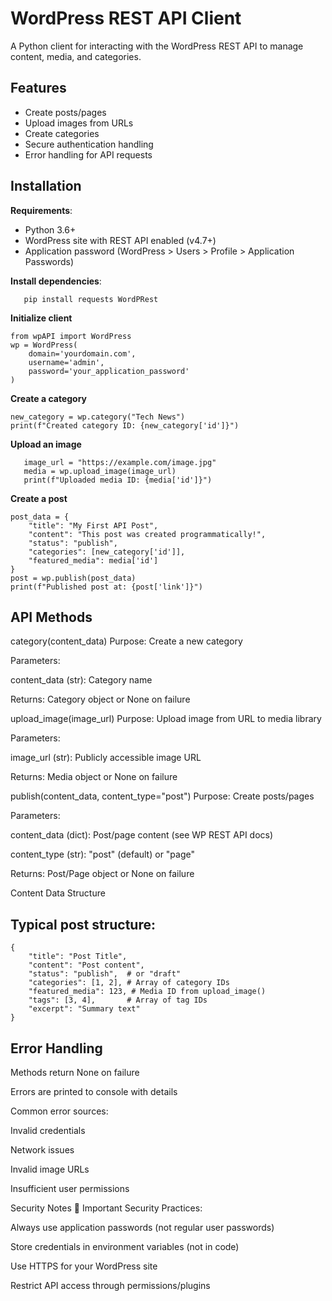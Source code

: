 # WordPress REST API Client

A Python client for interacting with the WordPress REST API to manage content, media, and categories.

## Features

- Create posts/pages
- Upload images from URLs
- Create categories
- Secure authentication handling
- Error handling for API requests

## Installation

**Requirements**:
- Python 3.6+
- WordPress site with REST API enabled (v4.7+)
- Application password (WordPress > Users > Profile > Application Passwords)

**Install dependencies**:
```
   pip install requests WordPRest
```

**Initialize client**
```
from wpAPI import WordPress
wp = WordPress(
    domain='yourdomain.com',
    username='admin',
    password='your_application_password'
)
```

**Create a category**
```
new_category = wp.category("Tech News")
print(f"Created category ID: {new_category['id']}")
```

**Upload an image**
```
   image_url = "https://example.com/image.jpg"
   media = wp.upload_image(image_url)
   print(f"Uploaded media ID: {media['id']}")
```

**Create a post**
```
post_data = {
    "title": "My First API Post",
    "content": "This post was created programmatically!",
    "status": "publish",
    "categories": [new_category['id']],
    "featured_media": media['id']
}
post = wp.publish(post_data)
print(f"Published post at: {post['link']}")
```


## API Methods
category(content_data)
Purpose: Create a new category

Parameters:

content_data (str): Category name

Returns: Category object or None on failure

upload_image(image_url)
Purpose: Upload image from URL to media library

Parameters:

image_url (str): Publicly accessible image URL

Returns: Media object or None on failure

publish(content_data, content_type="post")
Purpose: Create posts/pages

Parameters:

content_data (dict): Post/page content (see WP REST API docs)

content_type (str): "post" (default) or "page"

Returns: Post/Page object or None on failure

Content Data Structure

## Typical post structure:

```
{
    "title": "Post Title",
    "content": "Post content",
    "status": "publish",  # or "draft"
    "categories": [1, 2], # Array of category IDs
    "featured_media": 123, # Media ID from upload_image()
    "tags": [3, 4],       # Array of tag IDs
    "excerpt": "Summary text"
}
```

## Error Handling
Methods return None on failure

Errors are printed to console with details

Common error sources:

Invalid credentials

Network issues

Invalid image URLs

Insufficient user permissions

Security Notes
🔐 Important Security Practices:

Always use application passwords (not regular user passwords)

Store credentials in environment variables (not in code)

Use HTTPS for your WordPress site

Restrict API access through permissions/plugins